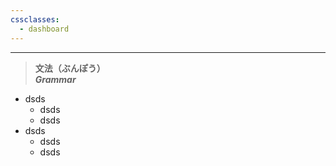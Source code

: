 ```yaml
---
cssclasses:
  - dashboard
---
```


---

> **文法（ぶんぽう）**\
> **_Grammar_**

- dsds
	- dsds
	- dsds
- dsds
	- dsds
	- dsds

